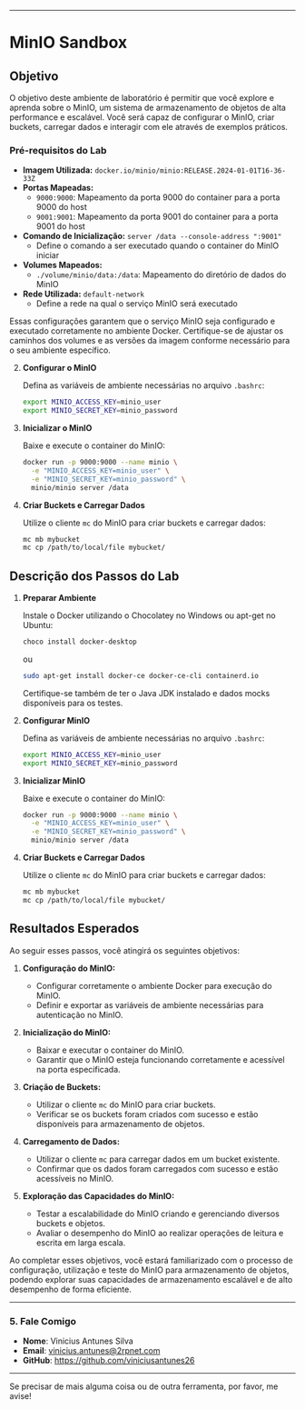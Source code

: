 
---

# MinIO Sandbox

## Objetivo

O objetivo deste ambiente de laboratório é permitir que você explore e aprenda sobre o MinIO, um sistema de armazenamento de objetos de alta performance e escalável. Você será capaz de configurar o MinIO, criar buckets, carregar dados e interagir com ele através de exemplos práticos.

### Pré-requisitos do Lab

- **Imagem Utilizada:** `docker.io/minio/minio:RELEASE.2024-01-01T16-36-33Z`
- **Portas Mapeadas:**
  - `9000:9000`: Mapeamento da porta 9000 do container para a porta 9000 do host
  - `9001:9001`: Mapeamento da porta 9001 do container para a porta 9001 do host
- **Comando de Inicialização:** `server /data --console-address ":9001"`
  - Define o comando a ser executado quando o container do MinIO iniciar
- **Volumes Mapeados:**
  - `./volume/minio/data:/data`: Mapeamento do diretório de dados do MinIO
- **Rede Utilizada:** `default-network`
  - Define a rede na qual o serviço MinIO será executado

Essas configurações garantem que o serviço MinIO seja configurado e executado corretamente no ambiente Docker. Certifique-se de ajustar os caminhos dos volumes e as versões da imagem conforme necessário para o seu ambiente específico.

2. **Configurar o MinIO**

   Defina as variáveis de ambiente necessárias no arquivo `.bashrc`:

   ```bash
   export MINIO_ACCESS_KEY=minio_user
   export MINIO_SECRET_KEY=minio_password
   ```

3. **Inicializar o MinIO**

   Baixe e execute o container do MinIO:

   ```bash
   docker run -p 9000:9000 --name minio \
     -e "MINIO_ACCESS_KEY=minio_user" \
     -e "MINIO_SECRET_KEY=minio_password" \
     minio/minio server /data
   ```

4. **Criar Buckets e Carregar Dados**

   Utilize o cliente `mc` do MinIO para criar buckets e carregar dados:

   ```bash
   mc mb mybucket
   mc cp /path/to/local/file mybucket/
   ```

## Descrição dos Passos do Lab

1. **Preparar Ambiente**

   Instale o Docker utilizando o Chocolatey no Windows ou apt-get no Ubuntu:

   ```bash
   choco install docker-desktop
   ```

   ou

   ```bash
   sudo apt-get install docker-ce docker-ce-cli containerd.io
   ```

   Certifique-se também de ter o Java JDK instalado e dados mocks disponíveis para os testes.

2. **Configurar MinIO**

   Defina as variáveis de ambiente necessárias no arquivo `.bashrc`:

   ```bash
   export MINIO_ACCESS_KEY=minio_user
   export MINIO_SECRET_KEY=minio_password
   ```

3. **Inicializar MinIO**

   Baixe e execute o container do MinIO:

   ```bash
   docker run -p 9000:9000 --name minio \
     -e "MINIO_ACCESS_KEY=minio_user" \
     -e "MINIO_SECRET_KEY=minio_password" \
     minio/minio server /data
   ```

4. **Criar Buckets e Carregar Dados**

   Utilize o cliente `mc` do MinIO para criar buckets e carregar dados:

   ```bash
   mc mb mybucket
   mc cp /path/to/local/file mybucket/
   ```

## Resultados Esperados

Ao seguir esses passos, você atingirá os seguintes objetivos:

1. **Configuração do MinIO:**
   - Configurar corretamente o ambiente Docker para execução do MinIO.
   - Definir e exportar as variáveis de ambiente necessárias para autenticação no MinIO.

2. **Inicialização do MinIO:**
   - Baixar e executar o container do MinIO.
   - Garantir que o MinIO esteja funcionando corretamente e acessível na porta especificada.

3. **Criação de Buckets:**
   - Utilizar o cliente `mc` do MinIO para criar buckets.
   - Verificar se os buckets foram criados com sucesso e estão disponíveis para armazenamento de objetos.

4. **Carregamento de Dados:**
   - Utilizar o cliente `mc` para carregar dados em um bucket existente.
   - Confirmar que os dados foram carregados com sucesso e estão acessíveis no MinIO.

5. **Exploração das Capacidades do MinIO:**
   - Testar a escalabilidade do MinIO criando e gerenciando diversos buckets e objetos.
   - Avaliar o desempenho do MinIO ao realizar operações de leitura e escrita em larga escala.

Ao completar esses objetivos, você estará familiarizado com o processo de configuração, utilização e teste do MinIO para armazenamento de objetos, podendo explorar suas capacidades de armazenamento escalável e de alto desempenho de forma eficiente.

 ---
### 5. Fale Comigo
- **Nome**: Vinicius Antunes Silva
- **Email**: vinicius.antunes@2rpnet.com
- **GitHub**: https://github.com/viniciusantunes26

---

Se precisar de mais alguma coisa ou de outra ferramenta, por favor, me avise!

